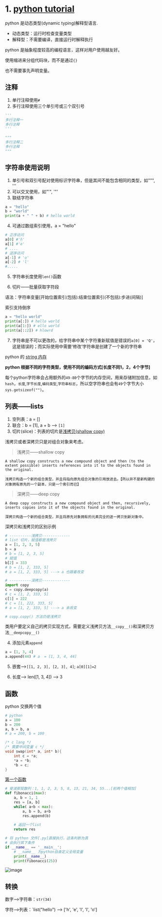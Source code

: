 # 1. [python tutorial](https://docs.python.org/3/tutorial/index.html)

python 是动态类型(dynamic typing)解释型语言.

- 动态类型：运行时检查变量类型
- 解释型：不需要编译，直接运行时解释执行

python 是抽象程度较高的编程语言，这样对用户使用越友好。

使用缩进来分组代码块，而不是通过`{}`

也不需要事先声明变量。
## 注释
1. 单行注释使用`#`
2. 多行注释使用三个单引号或三个双引号
```python
'''
多行注释一
多行注释
'''

"""
多行注释二
多行注释
"""
```
## 字符串使用说明

1. 单引号和双引号配对使用标识字符串，但是其间不能包含相同的类型，如""", '''
2. 可以交叉使用，如"'", '"'
3. 联结字符串 
```python
a = "hello"
b = "world"
print(a + " " + b) # hello world
```
4. 可通过数组索引使用，a = "hello"
```python
# 正序访问
a[0] #'h'
a[1] #'e'
# ....
# 逆序访问
a[-1] # 'o'
a[-2] # 'l'
#.....
```
5. 字符串长度使用`len()`函数

6. 切片——批量获取字符段

语法：字符串变量[开始位置索引(包括):结束位置索引(不包括):步进(间隔)]

索引支持倒序
```python
a = "hello world"
print(a[:]) # hello world
print(a[1:]) # ello world
print(a[::2]) # hlowrd
```
7. 字符串是不可以更改的，给字符串中某个字符重新赋值是错误的`a[0] = 'Q'`，这是错误的；而实际使用中需要‘修改’字符串是创建了一个新的字符串

python 的 [string 内存](https://rushter.com/blog/python-strings-and-memory/)

**python 根据不同的字符类型，使用不同的编码方式[长度不同1，2，4个字节]**

每个python字符串会占用额外的`49-80`个字节的内存空间，用来存储附加信息，如`hash`，`长度`,`字节长度`,`编码类型`,`字符串标志`，所以空字符串也会有`49`个字节大小`sys.getsizeof("")`。



## 列表——lists
1. 空列表：a = []
2. 联合：b = [1], a + b --> `[1]`
3. 切片(slice)：列表的切片是[浅拷贝(shallow copy)](https://docs.python.org/3/library/copy.html#shallow-vs-deep-copy)

浅拷贝或者深拷贝只是对组合对象来考虑。

> 浅拷贝——shallow copy
```
A shallow copy constructs a new compound object and then (to the extent possible) inserts references into it to the objects found in the original.

浅拷贝构造一个新的组合类型，并且将指向原先组合对象的引用放进去。【所以并不是新构建的对象拥有原先的一个副本，只是一个索引而已】
```
> 深拷贝——deep copy
```
A deep copy constructs a new compound object and then, recursively, inserts copies into it of the objects found in the original.

深拷贝构造一个新的组合类型，并且将原先对象拥有的元素完全的逐一拷贝到新对象中。
```
深拷贝和浅拷贝的区别示例
```python
# ----------浅拷贝-------------
# list 切片，赋值都是浅拷贝
a = [1, 2, 3, 5]
b = a
# b = [1, 2, 3, 5]
# 赋值
b[2] = 333
# b = [1, 2, 333, 5]
# a = [1, 2, 333, 5] ---> a 也跟着改变

# ----------深拷贝-------------
import copy
c = copy.deepcopy(a)
# c = [1, 2, 333, 5]
c[1] = 222
# c = [1, 222, 333, 5]
# a = [1, 2, 333, 5] ---> a 未改变

# copy.copy() 方法仍是浅拷贝
```
类用户要定义自己的拷贝实现方式，需要定义浅拷贝方法`__copy__()`和深拷贝方法`__deepcopy__()`

4. 添加元素`append`
```python
a = [1, 3, 4]
a.append(44) # a  = [1, 3, 4, 44]
```
5. 嵌套-->`[[1, 2, 3], [2, 3], 4]`; `a[0][1]=2`

6. 长度--> len([1, 3, 4]) --> 3

## 函数
python 交换两个值
```python
# python
a = 100
b = 200
a, b = b, a
# a = 200, b = 100
```
```c
/* c lang */
/* 需要中间变量 c */
void swap(int* a, int* b){
    int c = *a;
    *a = *b;
    *b = c;
}
```
[第一个函数](https://docs.python.org/3/tutorial/introduction.html#first-steps-towards-programming)
```python
# 斐波那契数列：1, 1, 2, 3, 5, 8, 13, 21, 34, 55...[前两个值相加]
def fibonacci(max):
    a, b = 1, 1
    res = [a, b]
    while( a+b < max):
        a, b = b, a+b
        res.append(b)
 
    # 返回一个list
    return res

# 将 python 文件[.py]直接执行，这条判断为真
# 会执行其下条件
if __name__ == '__main__':
    # __name__ 为python自身定义全局变量
    print(__name__)
    print(fibonacci(25))
```
![image](https://user-images.githubusercontent.com/35592711/169952598-78bcf399-8068-46f3-8fec-7b66eae7651d.png)


## 转换
数字-->字符串：`str(34)`

字符-->列表：`list("hello") --> ['h', 'e', 'l', 'l', 'o']
